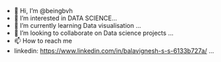 - 👋 Hi, I’m @beingbvh
- 👀 I’m interested in DATA SCIENCE...
- 🌱 I’m currently learning Data visualisation ...
- 💞️ I’m looking to collaborate on Data science projects ...
- 📫 How to reach me 
- linkedin: https://www.linkedin.com/in/balavignesh-s-s-6133b727a/ ...


